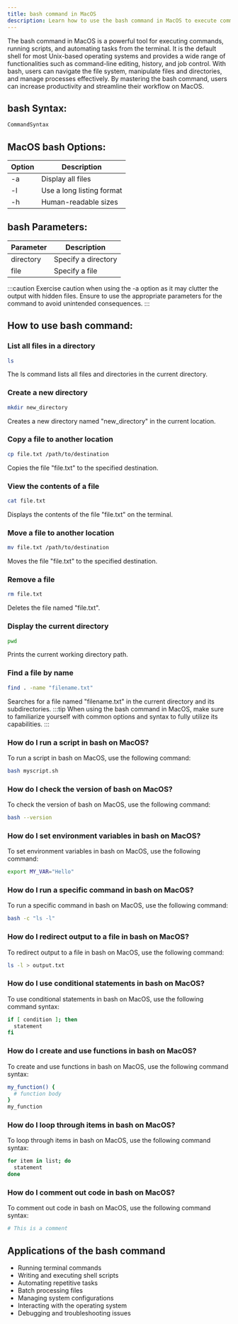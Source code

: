 ```yaml
---
title: bash command in MacOS
description: Learn how to use the bash command in MacOS to execute commands, scripts, and automate tasks efficiently.
---
```


The bash command in MacOS is a powerful tool for executing commands, running scripts, and automating tasks from the terminal. It is the default shell for most Unix-based operating systems and provides a wide range of functionalities such as command-line editing, history, and job control. With bash, users can navigate the file system, manipulate files and directories, and manage processes effectively. By mastering the bash command, users can increase productivity and streamline their workflow on MacOS.

## bash Syntax:
```bash
CommandSyntax
```
## MacOS bash Options:
| Option | Description                      |
|--------|----------------------------------|
| -a     | Display all files                |
| -l     | Use a long listing format        |
| -h     | Human-readable sizes             |

## bash Parameters:
| Parameter | Description             |
|-----------|-------------------------|
| directory | Specify a directory     |
| file      | Specify a file          |

:::caution
Exercise caution when using the -a option as it may clutter the output with hidden files. Ensure to use the appropriate parameters for the command to avoid unintended consequences.
:::
## How to use bash command:
### List all files in a directory
```bash
ls
```
The ls command lists all files and directories in the current directory.

### Create a new directory
```bash
mkdir new_directory
```
Creates a new directory named "new_directory" in the current location.

### Copy a file to another location
```bash
cp file.txt /path/to/destination
```
Copies the file "file.txt" to the specified destination.

### View the contents of a file
```bash
cat file.txt
```
Displays the contents of the file "file.txt" on the terminal.

### Move a file to another location
```bash
mv file.txt /path/to/destination
```
Moves the file "file.txt" to the specified destination.

### Remove a file
```bash
rm file.txt
```
Deletes the file named "file.txt".

### Display the current directory
```bash
pwd
```
Prints the current working directory path.

### Find a file by name
```bash
find . -name "filename.txt"
```
Searches for a file named "filename.txt" in the current directory and its subdirectories.
:::tip
When using the bash command in MacOS, make sure to familiarize yourself with common options and syntax to fully utilize its capabilities.
:::

### How do I run a script in bash on MacOS?
To run a script in bash on MacOS, use the following command:
```bash
bash myscript.sh
```

### How do I check the version of bash on MacOS?
To check the version of bash on MacOS, use the following command:
```bash
bash --version
```

### How do I set environment variables in bash on MacOS?
To set environment variables in bash on MacOS, use the following command:
```bash
export MY_VAR="Hello"
```

### How do I run a specific command in bash on MacOS?
To run a specific command in bash on MacOS, use the following command:
```bash
bash -c "ls -l"
```

### How do I redirect output to a file in bash on MacOS?
To redirect output to a file in bash on MacOS, use the following command:
```bash
ls -l > output.txt
```

### How do I use conditional statements in bash on MacOS?
To use conditional statements in bash on MacOS, use the following command syntax:
```bash
if [ condition ]; then
  statement
fi
```

### How do I create and use functions in bash on MacOS?
To create and use functions in bash on MacOS, use the following command syntax:
```bash
my_function() {
  # function body
}
my_function
```

### How do I loop through items in bash on MacOS?
To loop through items in bash on MacOS, use the following command syntax:
```bash
for item in list; do
  statement
done
```

### How do I comment out code in bash on MacOS?
To comment out code in bash on MacOS, use the following command syntax:
```bash
# This is a comment
```

## Applications of the bash command

- Running terminal commands
- Writing and executing shell scripts
- Automating repetitive tasks
- Batch processing files
- Managing system configurations
- Interacting with the operating system
- Debugging and troubleshooting issues